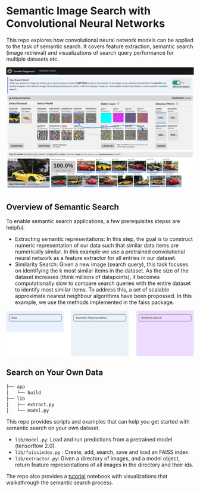 # Semantic Image Search with Convolutional Neural Networks

This repo explores how convolutional neural network models can be applied to the task of semantic search. It covers feature extraction, semantic search (image retrieval) and visualizations of search query performance for multiple datasets etc.

![ConvNet Playground Screenshot](docs/screen.jpg)

## Overview of Semantic Search

To enable semantic search applications, a few prerequisites stepss are helpful.

- Extracting semantic representations: In this step, the goal is to construct numeric representation of our data such that similar data items are numerically similar. In this example we use a pretrained convolutional neural network as a feature extractor for all entries in our dataset.
- Similarity Search: Given a new image (search query), this task focuses on identifying the k most similar items in the dataset. As the size of the dataset increases (think millions of datapoints), it becomes computationally slow to compare search queries with the entire dataset to identify most similar items. To address this, a set of scalable approximate nearest neighbour algorithms have been propossed. In this example, we use the methods implemented in the faiss package.

![ConvNet Playground Screenshot](docs/architecture.jpg)

## Search on Your Own Data

    ├── app
    │   └── build
    ├── lib
    │   ├── extract.py
    │   └── model.py

This repo provides scripts and examples that can help you get started with semantic search on your own dataset.

- `lib/model.py`: Load and run predictions from a pretrained model (tensorflow 2.0).
- `lib/faissindex.py` : Create, add, search, save and load an FAISS index.
- `lib/extractor.py`: Given a directory of images, and a model object, return feature representations of all images in the directory and their ids.

The repo also provides a [tutorial](/notebooks/Tutorial.ipynb) notebook with visualizations that walksthrough the semantic search process.
